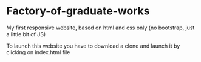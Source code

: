 # Factory-of-graduate-works
My first responsive website, based on html and css only (no bootstrap, just a little bit of JS)


To launch this website you have to download a clone and launch it by clicking on index.html file
